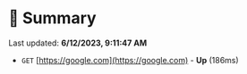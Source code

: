 # 📖 Summary
Last updated: **6/12/2023, 9:11:47 AM**

- `GET` [https://google.com](https://google.com) - **Up** (186ms)

